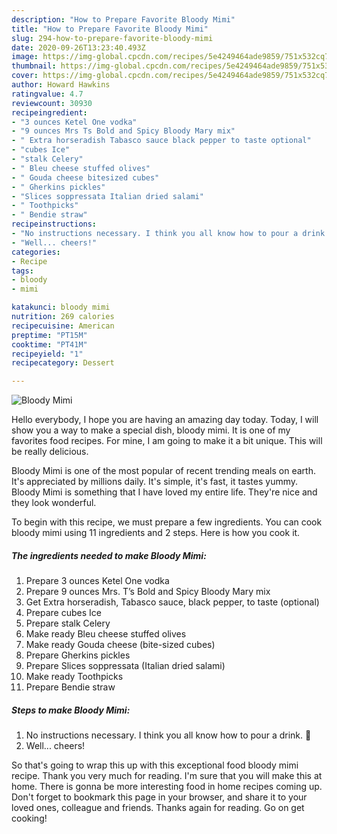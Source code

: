 ```yaml
---
description: "How to Prepare Favorite Bloody Mimi"
title: "How to Prepare Favorite Bloody Mimi"
slug: 294-how-to-prepare-favorite-bloody-mimi
date: 2020-09-26T13:23:40.493Z
image: https://img-global.cpcdn.com/recipes/5e4249464ade9859/751x532cq70/bloody-mimi-recipe-main-photo.jpg
thumbnail: https://img-global.cpcdn.com/recipes/5e4249464ade9859/751x532cq70/bloody-mimi-recipe-main-photo.jpg
cover: https://img-global.cpcdn.com/recipes/5e4249464ade9859/751x532cq70/bloody-mimi-recipe-main-photo.jpg
author: Howard Hawkins
ratingvalue: 4.7
reviewcount: 30930
recipeingredient:
- "3 ounces Ketel One vodka"
- "9 ounces Mrs Ts Bold and Spicy Bloody Mary mix"
- " Extra horseradish Tabasco sauce black pepper to taste optional"
- "cubes Ice"
- "stalk Celery"
- " Bleu cheese stuffed olives"
- " Gouda cheese bitesized cubes"
- " Gherkins pickles"
- "Slices soppressata Italian dried salami"
- " Toothpicks"
- " Bendie straw"
recipeinstructions:
- "No instructions necessary. I think you all know how to pour a drink. 🥴"
- "Well... cheers!"
categories:
- Recipe
tags:
- bloody
- mimi

katakunci: bloody mimi 
nutrition: 269 calories
recipecuisine: American
preptime: "PT15M"
cooktime: "PT41M"
recipeyield: "1"
recipecategory: Dessert

---
```



![Bloody Mimi](https://img-global.cpcdn.com/recipes/5e4249464ade9859/751x532cq70/bloody-mimi-recipe-main-photo.jpg)

Hello everybody, I hope you are having an amazing day today. Today, I will show you a way to make a special dish, bloody mimi. It is one of my favorites food recipes. For mine, I am going to make it a bit unique. This will be really delicious.

Bloody Mimi is one of the most popular of recent trending meals on earth. It's appreciated by millions daily. It's simple, it's fast, it tastes yummy. Bloody Mimi is something that I have loved my entire life. They're nice and they look wonderful.




To begin with this recipe, we must prepare a few ingredients. You can cook bloody mimi using 11 ingredients and 2 steps. Here is how you cook it.

<!--inarticleads1-->

##### The ingredients needed to make Bloody Mimi:

1. Prepare 3 ounces Ketel One vodka
1. Prepare 9 ounces Mrs. T’s Bold and Spicy Bloody Mary mix
1. Get  Extra horseradish, Tabasco sauce, black pepper, to taste (optional)
1. Prepare cubes Ice
1. Prepare stalk Celery
1. Make ready  Bleu cheese stuffed olives
1. Make ready  Gouda cheese (bite-sized cubes)
1. Prepare  Gherkins pickles
1. Prepare Slices soppressata (Italian dried salami)
1. Make ready  Toothpicks
1. Prepare  Bendie straw




<!--inarticleads2-->

##### Steps to make Bloody Mimi:

1. No instructions necessary. I think you all know how to pour a drink. 🥴
1. Well... cheers!




So that's going to wrap this up with this exceptional food bloody mimi recipe. Thank you very much for reading. I'm sure that you will make this at home. There is gonna be more interesting food in home recipes coming up. Don't forget to bookmark this page in your browser, and share it to your loved ones, colleague and friends. Thanks again for reading. Go on get cooking!
